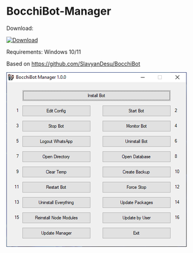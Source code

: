# BocchiBot-Manager
Download:

[![Download](https://img.shields.io/badge/Download-v1.0.0-blue)](https://github.com/User-The-Abuser/BocchiBot-Manager/files/15458654/BocchiBot-1.0.0-Manager.zip)

Requirements: Windows 10/11

Based on https://github.com/SlavyanDesu/BocchiBot

![BocchiBot-Manager](./BocchiBot-Manager.png)
